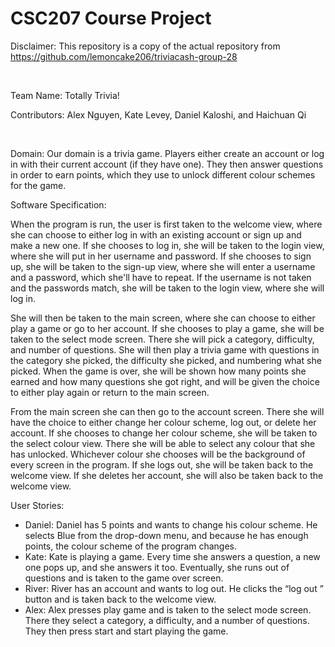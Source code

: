 
# CSC207 Course Project
Disclaimer: This repository is a copy of the actual repository from https://github.com/lemoncake206/triviacash-group-28

<br /> 

Team Name: Totally Trivia!

Contributors: Alex Nguyen, Kate Levey, Daniel Kaloshi, and Haichuan Qi

<br /> 

Domain: Our domain is a trivia game. Players either create an account or log in with their current account (if they have one). They then answer questions in order to earn points, which they use to unlock different colour schemes for the game.

Software Specification:

When the program is run, the user is first taken to the welcome view, where she can choose to either log in with an existing account or sign up and make a new one. If she chooses to log in, she will be taken to the login view, where she will put in her username and password. If she chooses to sign up, she will be taken to the sign-up view, where she will enter a username and a password, which she'll have to repeat. If the username is not taken and the passwords match, she will be taken to the login view, where she will log in.

She will then be taken to the main screen, where she can choose to either play a game or go to her account. If she chooses to play a game, she will be taken to the select mode screen. There she will pick a category, difficulty, and number of questions. She will then play a trivia game with questions in the category she picked, the difficulty she picked, and numbering what she picked. When the game is over, she will be shown how many points she earned and how many questions she got right, and will be given the choice to either play again or return to the main screen.

From the main screen she can then go to the account screen. There she will have the choice to either change her colour scheme, log out, or delete her account. If she chooses to change her colour scheme, she will be taken to the select colour view. There she will be able to select any colour that she has unlocked. Whichever colour she chooses will be the background of every screen in the program. If she logs out, she will be taken back to the welcome view. If she deletes her account, she will also be taken back to the welcome view.

User Stories:
- Daniel: Daniel has 5 points and wants to change his colour scheme. He selects Blue from the drop-down menu, and because he has enough points, the colour scheme of the program changes. 
- Kate: Kate is playing a game. Every time she answers a question, a new one pops up, and she answers it too. Eventually, she runs out of questions and is taken to the game over screen. 
- River: River has an account and wants to log out. He clicks the “log out ” button and is taken back to the welcome view. 
- Alex: Alex presses play game and is taken to the select mode screen. There they select a category, a difficulty, and a number of questions. They then press start and start playing the game.
